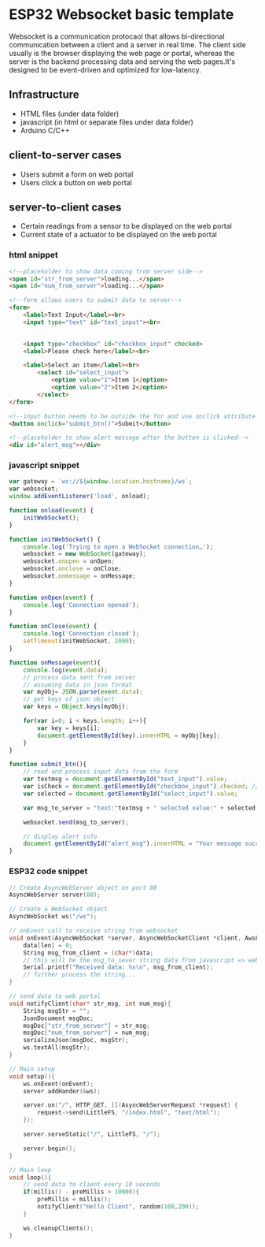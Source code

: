 # ESP32 Websocket basic template

Websocket is a communication protocaol that allows bi-directional communication between a client and a server in real time. The client side usually is the browser displaying the web page or portal, whereas the server is the backend processing data and serving the web pages.It's designed to be event-driven and optimized for low-latency. 

## Infrastructure
- HTML files (under data folder)
- javascript (in html or separate files under data folder)
- Arduino C/C++

## client-to-server cases
- Users submit a form on web portal
- Users click a button on web portal

## server-to-client cases
- Certain readings from a sensor to be displayed on the web portal
- Current state of a actuator to be displayed on the web portal

### html snippet
```html
<!--placeholder to show data coming from server side-->
<span id="str_from_server">loading...</span>
<span id="num_from_server">loading...</span>

<!--form allows users to submit data to server-->
<form>
    <label>Text Input</label><br>
    <input type="text" id="text_input"><br>

    
    <input type="checkbox" id="checkbox_input" checked>
    <label>Please check here</label><br>

    <label>Select an item</label><br>
        <select id="select_input">
            <option value="1">Item 1</option>
            <option value="2">Item 2</option>
        </select>
</form>

<!--input button needs to be outside the for and use onclick attribute to trigger javascript function-->
<button onclick="submit_btn()">Submit</button>

<!--placeholder to show alert message after the button is clicked-->
<div id="alert_msg"></div>

```

### javascript snippet
```js
var gateway = `ws://${window.location.hostname}/ws`;
var websocket;
window.addEventListener('load', onload);

function onload(event) {
    initWebSocket();
}

function initWebSocket() {
    console.log('Trying to open a WebSocket connection…');
    websocket = new WebSocket(gateway);
    websocket.onopen = onOpen;
    websocket.onclose = onClose;
    websocket.onmessage = onMessage;
}

function onOpen(event) {
    console.log('Connection opened');
}

function onClose(event) {
    console.log('Connection closed');
    setTimeout(initWebSocket, 2000);
}

function onMessage(event){
    console.log(event.data);
    // process data sent from server
    // assuming data in json format
    var myObj= JSON.parse(event.data);
    // get keys of json object
    var keys = Object.keys(myObj);

    for(var i=0; i < keys.length; i++){
        var key = keys[i];
        document.getElementById(key).innerHTML = myObj[key];
    }
}

function submit_btn(){
    // read and process input data from the form
    var textmsg = document.getElementById("text_input").value;
    var isCheck = document.getElementById("checkbox_input").checked; // return true if checked, false if unchecked
    var selected = document.getElementById("select_input").value;

    var msg_to_server = "text:"textmsg + " selected value:" + selected;

    websocket.send(msg_to_server);

    // display alert info 
    document.getElementById("alert_msg").innerHTML = "Your message successfully sent!";
}
```

### ESP32 code snippet
```c
// Create AsyncWebServer object on port 80
AsyncWebServer server(80);

// Create a WebSocket object
AsyncWebSocket ws("/ws");

// onEvent call to receive string from websocket
void onEvent(AsyncWebSocket *server, AsyncWebSocketClient *client, AwsEventType type, void *arg, uint8_t *data, size_t len){
    data[len] = 0;
    String msg_from_client = (char*)data;
    // this will be the msg_to_sever string data from javascript => websocket.send(msg_to_server);
    Serial.printf("Received data: %s\n", msg_from_client);
    // further process the string...
}

// send data to web portal
void notifyClient(char* str_msg, int num_msg){
    String msgStr = "";
    JsonDocument msgDoc;
    msgDoc["str_from_server"] = str_msg;
    msgDoc["num_from_server"] = num_msg;
    serializeJson(msgDoc, msgStr);
    ws.textAll(msgStr);
}

// Main setup
void setup(){
    ws.onEvent(onEvent);
    server.addHander(&ws);

    server.on("/", HTTP_GET, [](AsyncWebServerRequest *request) {
        request->send(LittleFS, "/index.html", "text/html");
    });

    server.serveStatic("/", LittleFS, "/");

    server.begin();
}

// Main loop
void loop(){
    // send data to client every 10 seconds
    if(millis() - preMillis > 10000){
        preMillis = millis();
        notifyClient("Hello Client", random(100,200));
    }

    ws.cleanupClients();
}
```